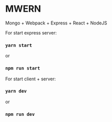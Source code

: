 # MWERN
Mongo + Webpack + Express + React + NodeJS

For start express server:
### `yarn start`
or
### `npm run start`

For start client + server:
### `yarn dev`
or
### `npm run dev`

